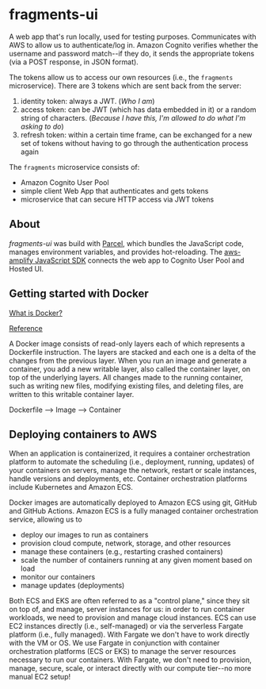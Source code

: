 # fragments-ui

A web app that's run locally, used for testing purposes. Communicates with AWS to allow us to authenticate/log in. Amazon Cognito verifies whether the username and password match--if they do, it sends the appropriate tokens (via a POST response, in JSON format).

The tokens allow us to access our own resources (i.e., the `fragments` microservice). There are 3 tokens which are sent back from the server:

1. identity token: always a JWT. (_Who I am_)
2. access token: can be JWT (which has data embedded in it) or a random string of characters. (_Because I have this, I'm allowed to do what I'm asking to do_)
3. refresh token: within a certain time frame, can be exchanged for a new set of tokens without having to go through the authentication process again

The `fragments` microservice consists of:

- Amazon Cognito User Pool
- simple client Web App that authenticates and gets tokens
- microservice that can secure HTTP access via JWT tokens

## About

_fragments-ui_ was build with [Parcel](https://parceljs.org/), which bundles the JavaScript code, manages environment variables, and provides hot-reloading.
The [aws-amplify JavaScript SDK](https://www.npmjs.com/package/aws-amplify) connects the web app to Cognito User Pool and Hosted UI.

## Getting started with Docker

[What is Docker?](https://aws.amazon.com/docker/)

[Reference](https://docs.docker.com/develop/develop-images/dockerfile_best-practices/)

A Docker image consists of read-only layers each of which represents a Dockerfile instruction. The layers are stacked and each one is a delta of the changes from the previous layer. When you run an image and generate a container, you add a new writable layer, also called the container layer, on top of the underlying layers. All changes made to the running container, such as writing new files, modifying existing files, and deleting files, are written to this writable container layer.

Dockerfile --> Image --> Container

## Deploying containers to AWS

When an application is containerized, it requires a container orchestration platform to automate the scheduling (i.e., deployment, running, updates) of your containers on servers, manage the network, restart or scale instances, handle versions and deployments, etc. Container orchestration platforms include Kubernetes and Amazon ECS.

Docker images are automatically deployed to Amazon ECS using git, GitHub and GitHub Actions. Amazon ECS is a fully managed container orchestration service, allowing us to

- deploy our images to run as containers
- provision cloud compute, network, storage, and other resources
- manage these containers (e.g., restarting crashed containers)
- scale the number of containers running at any given moment based on load
- monitor our containers
- manage updates (deployments)

Both ECS and EKS are often referred to as a "control plane," since they sit on top of, and manage, server instances for us: in order to run container workloads, we need to provision and manage cloud instances. ECS can use EC2 instances directly (i.e., self-managed) or via the serverless Fargate platform (i.e., fully managed). With Fargate we don't have to work directly with the VM or OS. We use Fargate in conjunction with container orchestration platforms (ECS or EKS) to manage the server resources necessary to run our containers. With Fargate, we don't need to provision, manage, secure, scale, or interact directly with our compute tier--no more manual EC2 setup!
